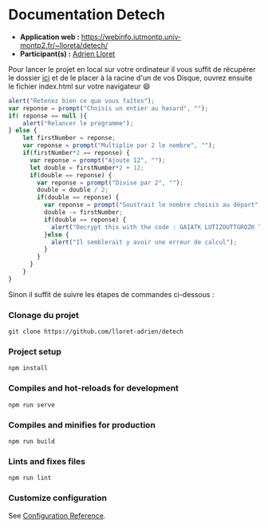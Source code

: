 # Documentation Detech

* **Application web :** https://webinfo.iutmontp.univ-montp2.fr/~lloreta/detech/
* **Participant(s) :** [Adrien Lloret](mailto:adrien.lloret@etu.umontpellier.fr)


Pour lancer le projet en local sur votre ordinateur il vous suffit de récupérer le dossier [ici](https://drive.google.com/drive/folders/1zVPusRM1gxtIxP5ijYjcGr6yRmNpjkdk?usp=sharing) et de le placer à la racine d'un de vos Disque, ouvrez ensuite le fichier index.html sur votre navigateur :smile:

```javascript
alert("Retenez bien ce que vous faîtes");
var reponse = prompt("Choisis un entier au hasard", "");
if( reponse == null ){
    alert("Relancer le programme");
} else {
    let firstNumber = reponse;
    var reponse = prompt("Multiplie par 2 le nombre", "");
    if(firstNumber*2 == reponse) {
      var reponse = prompt("Ajoute 12", "");
      let double = firstNumber*2 + 12;
      if(double == reponse) {
        var reponse = prompt("Divise par 2", "");
        double = double / 2;
        if(double == reponse) {
          var reponse = prompt("Soustrait le nombre choisis au départ", "");
          double -= firstNumber;
          if(double == reponse) {
            alert("Decrypt this with the code : GAIATK LUTIZOUTTGROZK TGK ZKJ KZKIZKXO, RB GL GRRUOXY KI UTZKTZKX JA BOYAKR.");
          }else {
            alert("Il semblerait y avoir une erreur de calcul");
          }
        }
      }
    }
}
```
    


<p>Sinon il suffit de suivre les étapes de commandes ci-dessous : </p>

### Clonage du projet

```
git clone https://github.com/lloret-adrien/detech
```

### Project setup

```
npm install
```

### Compiles and hot-reloads for development
```
npm run serve
```

### Compiles and minifies for production
```
npm run build
```

### Lints and fixes files
```
npm run lint
```

### Customize configuration
See [Configuration Reference](https://cli.vuejs.org/config/).
